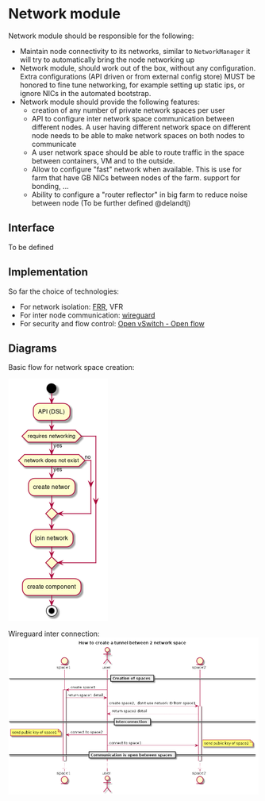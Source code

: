 # Network module

Network module should be responsible for the following:

- Maintain node connectivity to its networks, similar to `NetworkManager` it will try to automatically bring the node networking up
- Network module, should work out of the box, without any configuration. Extra configurations (API driven or from external config store) MUST be honored to fine tune networking, for example setting up static ips, or ignore NICs in the automated bootstrap.
- Network module should provide the following features:
  - creation of any number of private network spaces per user
  - API to configure inter network space communication between different nodes. A user having different network space on different node needs to be able to make network spaces on both nodes to communicate
  - A user network space should be able to route traffic in the space between containers, VM and to the outside.
  - Allow to configure "fast" network when available. This is use for farm that have GB NICs between nodes of the farm. support for bonding, ...
  - Ability to configure a "router reflector" in big farm to reduce noise between node (To be further defined @delandtj)

## Interface

To be defined

## Implementation

So far the choice of technologies:

- For network isolation: [FRR](https://frrouting.org), VFR
- For inter node communication: [wireguard](https://www.wireguard.com/)
- For security and flow control: [Open vSwitch - Open flow](http://docs.openvswitch.org/en/latest/)


## Diagrams

Basic flow for network space creation:

![network diagram](../../assets/network.png)

Wireguard inter connection:
![inter_node_wireguard](../../assets/inter_node_wireguard.png)

